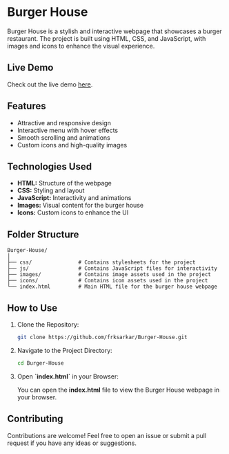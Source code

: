 # Burger House

Burger House is a stylish and interactive webpage that showcases a burger restaurant. The project is built using HTML, CSS, and JavaScript, with images and icons to enhance the visual experience.

## Live Demo

Check out the live demo [here](https://frksarkar.github.io/Burger-House/).

## Features

- Attractive and responsive design
- Interactive menu with hover effects
- Smooth scrolling and animations
- Custom icons and high-quality images

## Technologies Used

- **HTML:** Structure of the webpage
- **CSS:** Styling and layout
- **JavaScript:** Interactivity and animations
- **Images:** Visual content for the burger house
- **Icons:** Custom icons to enhance the UI

## Folder Structure

```plaintext
Burger-House/
│
├── css/               # Contains stylesheets for the project
├── js/                # Contains JavaScript files for interactivity
├── images/            # Contains image assets used in the project
├── icons/             # Contains icon assets used in the project
└── index.html         # Main HTML file for the burger house webpage
```

## How to Use

1. Clone the Repository:
   ``` bash
   git clone https://github.com/frksarkar/Burger-House.git

2. Navigate to the Project Directory:
   ``` bash
   cd Burger-House

3. Open **\`index.html\`** in your Browser:
  
   You can open the **index.html** file to view the Burger House webpage in your browser.

## Contributing
Contributions are welcome! Feel free to open an issue or submit a pull request if you have any ideas or suggestions.
